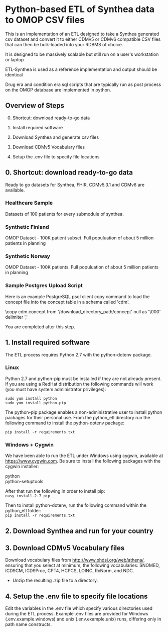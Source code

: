 # Python-based ETL of Synthea data to OMOP CSV files

This is an implementation of an ETL designed to take a Synthea generated csv dataset and convert it to either CDMv5 or CDMv6 compatible CSV files that can then be bulk-loaded into your RDBMS of choice.

It is designed to be massively scalable but still run on a user's workstation or laptop

ETL-Synthea is used as a reference implementation and output should be identical

Drug era and condition era sql scripts that are typically run as post process on the OMOP database are implemented in python.

## Overview of Steps

0) Shortcut: download ready-to-go data

1) Install required software

2) Download Synthea and generate csv files

3) Download CDMv5 Vocabulary files

4) Setup the .env file to specify file locations

## 0. Shortcut: download ready-to-go data

Ready to go datasets for Synthea, FHIR, CDMv5.3.1 and CDMv6 are available.

### Healthcare Sample

Datasets of 100 patients for every submodule of synthea.

### Synthetic Finland

OMOP Dataset - 100K patient subset.  Full populuation of about 5 million patients in planning

### Synthetic Norway

OMOP Dataset - 100K patients.  Full populuation of about 5 million patients in planning

### Sample Postgres Upload Script
 
Here is an example PostgreSQL psql client copy command to load the concept file into the concept table in a schema called 'cdm'. 
 
\copy cdm.concept from '/download_directory_path/concept' null as '\\000' delimiter ','

You are completed after this step.


## 1. Install required software

The ETL process requires Python 2.7 with the python-dotenv package.

### Linux

Python 2.7 and python-pip must be installed if they are not already
present. If you are using a RedHat distribution the following commands
will work (you must have system administrator privileges):

``sudo yum install python``  
``sudo yum install python-pip``

The python-pip package enables a non-administrative user to install
python packages for their personal use. From the python_etl directory
run the following command to install the python-dotenv package:

``pip install -r requirements.txt``

### Windows + Cygwin

We have been able to run the ETL under Windows using cygwin, available at
<https://www.cygwin.com>. Be sure to install the following packages
with the cygwin installer:

python  
python-setuptools  

After that run the following in order to install pip:  
``easy_install-2.7 pip``

Then to install python-dotenv, run the following command within the python\_etl folder:  
``pip install -r requirements.txt``


## 2. Download Synthea and run for your country

## 3. Download CDMv5 Vocabulary files
Download vocabulary files from <http://www.ohdsi.org/web/athena/>, ensuring that you select at minimum, the following vocabularies:
SNOMED, ICD9CM, ICD9Proc, CPT4, HCPCS, LOINC, RxNorm, and NDC.

- Unzip the resulting .zip file to a directory.

## 4. Setup the .env file to specify file locations
Edit the variables in the .env file which specify various directories used during the ETL process.
Example .env files are provided for Windows (.env.example.windows) and unix (.env.example.unix) runs,
differing only in path name constructs.
